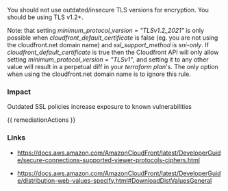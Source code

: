 
You should not use outdated/insecure TLS versions for encryption. You should be using TLS v1.2+.
		
Note: that setting *minimum_protocol_version = "TLSv1.2_2021"* is only possible when *cloudfront_default_certificate* is false (eg. you are not using the cloudfront.net domain name) and *ssl_support_method* is *sni-only*. 
If *cloudfront_default_certificate* is true then the Cloudfront API will only allow setting *minimum_protocol_version = "TLSv1"*, and setting it to any other value will result in a perpetual diff in your *terraform plan*'s. 
The only option when using the cloudfront.net domain name is to ignore this rule.

### Impact
Outdated SSL policies increase exposure to known vulnerabilities

<!-- DO NOT CHANGE -->
{{ remediationActions }}

### Links
- https://docs.aws.amazon.com/AmazonCloudFront/latest/DeveloperGuide/secure-connections-supported-viewer-protocols-ciphers.html

- https://docs.aws.amazon.com/AmazonCloudFront/latest/DeveloperGuide/distribution-web-values-specify.html#DownloadDistValuesGeneral


